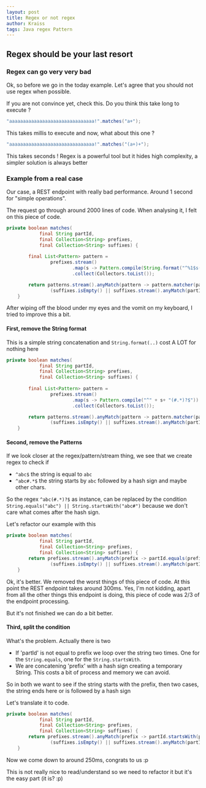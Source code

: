 ```yaml
---
layout: post
title: Regex or not regex
author: Kraiss
tags: Java regex Pattern
---
```


## Regex should be your last resort

### Regex can go very very bad 

Ok, so before we go in the today example. Let's agree that you should not use regex when possible.

If you are not convince yet, check this. Do you think this take long to execute ?

```java
"aaaaaaaaaaaaaaaaaaaaaaaaaaaaaaa!".matches("a+");
```

This takes millis to execute and now, what about this one ?

```java
"aaaaaaaaaaaaaaaaaaaaaaaaaaaaaaa!".matches("(a+)+");
```

This takes seconds ! Regex is a powerful tool but it hides high complexity, a simpler solution is always better

### Example from a real case

Our case, a REST endpoint with really bad performance. Around 1 second for "simple operations". 

The request go through around 2000 lines of code. When analysing it, I felt on this piece of code.

```java
private boolean matches(
            final String partId,
            final Collection<String> prefixes,
            final Collection<String> suffixes) {
			
        final List<Pattern> pattern =
                prefixes.stream()
                        .map(s -> Pattern.compile(String.format("^%1$s(#.*)?$", s)))
                        .collect(Collectors.toList());

        return patterns.stream().anyMatch(pattern -> pattern.matcher(partId).matches()) &&
                (suffixes.isEmpty() || suffixes.stream().anyMatch(partId::endsWith));
    }
```

After wiping off the blood under my eyes and the vomit on my keyboard, I tried to improve this a bit.

#### First, remove the String format

This is a simple string concatenation and `String.format(..)` cost A LOT for nothing here

```java
private boolean matches(
            final String partId,
            final Collection<String> prefixes,
            final Collection<String> suffixes) {
			
        final List<Pattern> pattern =
                prefixes.stream()
                        .map(s -> Pattern.compile("^" + s+ "(#.*)?$"))
                        .collect(Collectors.toList());

        return patterns.stream().anyMatch(pattern -> pattern.matcher(partId).matches()) &&
                (suffixes.isEmpty() || suffixes.stream().anyMatch(partId::endsWith));
    }
```

#### Second, remove the Patterns

If we look closer at the regex/pattern/stream thing, we see that we create regex to check if
 * `^abc$` the string is equal to `abc` 
 * `^abc#.*$` the string starts by `abc` followed by a hash sign and maybe other chars.

So the regex `^abc(#.*)?$` as instance, can be replaced by the condition `String.equals("abc") || String.startsWith("abc#")` because we don't care what comes after the hash sign.

Let's refactor our example with this

```java
private boolean matches(
            final String partId,
            final Collection<String> prefixes,
            final Collection<String> suffixes) {
        return prefixes.stream().anyMatch(prefix -> partId.equals(prefix) || partId.startsWith(prefix + "#")) &&
                (suffixes.isEmpty() || suffixes.stream().anyMatch(partId::endsWith));
    }
```

Ok, it's better. We removed the worst things of this piece of code. At this point the REST endpoint takes around 300ms. Yes, I'm not kidding, apart from all the other things this endpoint is doing, this piece of code was 2/3 of the endpoint processing.

But it's not finished we can do a bit better.

#### Third, split the condition

What's the problem. Actually there is two
 * If 'partId' is not equal to prefix we loop over the string two times. One for the `String.equals`, one for the `String.startsWith`.
 * We are concatening 'prefix' with a hash sign creating a temporary String. This costs a bit of process and memory we can avoid. 

So in both we want to see if the string starts with the prefix, then two cases, the string ends here or is followed by a hash sign

Let's translate it to code.

```java
private boolean matches(
            final String partId,
            final Collection<String> prefixes,
            final Collection<String> suffixes) {
        return prefixes.stream().anyMatch(prefix -> partId.startsWith(prefix) && (partId.length() == prefix.length() || partId.charAt(prefix.length()) == '#') &&
                (suffixes.isEmpty() || suffixes.stream().anyMatch(partId::endsWith));
    }
```

Now we come down to around 250ms, congrats to us :p

This is not really nice to read/understand so we need to refactor it but it's the easy part (it is? :p)
